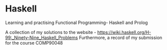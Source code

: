 # Haskell
Learning and practising Functional Programming- Haskell and Prolog

A collection of my solutions to the website - https://wiki.haskell.org/H-99:_Ninety-Nine_Haskell_Problems 
Furthermore, a record of my submission for the course COMP90048
